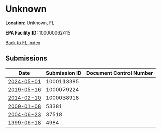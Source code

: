 # Unknown

**Location:** Unknown, FL

**EPA Facility ID:** 100000062415

[Back to FL Index](../../index.md)

## Submissions

| Date | Submission ID | Document Control Number |
|------|--------------|-------------------------|
| [2024-05-01](submissions/1000113385.md) | 1000113385 |  |
| [2019-05-16](submissions/1000079224.md) | 1000079224 |  |
| [2014-02-10](submissions/1000038918.md) | 1000038918 |  |
| [2009-01-08](submissions/53381.md) | 53381 |  |
| [2004-06-23](submissions/37518.md) | 37518 |  |
| [1999-06-18](submissions/4984.md) | 4984 |  |
